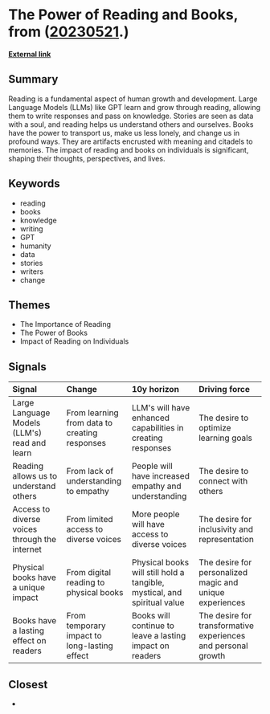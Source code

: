 # __The Power of Reading and Books__, from ([20230521](https://kghosh.substack.com/p/20230521).)

__[External link](https://rishad.substack.com/p/on-reading?utm_source=substack&utm_medium=email)__



## Summary

Reading is a fundamental aspect of human growth and development. Large Language Models (LLMs) like GPT learn and grow through reading, allowing them to write responses and pass on knowledge. Stories are seen as data with a soul, and reading helps us understand others and ourselves. Books have the power to transport us, make us less lonely, and change us in profound ways. They are artifacts encrusted with meaning and citadels to memories. The impact of reading and books on individuals is significant, shaping their thoughts, perspectives, and lives.

## Keywords

* reading
* books
* knowledge
* writing
* GPT
* humanity
* data
* stories
* writers
* change

## Themes

* The Importance of Reading
* The Power of Books
* Impact of Reading on Individuals

## Signals

| Signal                                        | Change                                        | 10y horizon                                                              | Driving force                                                 |
|:----------------------------------------------|:----------------------------------------------|:-------------------------------------------------------------------------|:--------------------------------------------------------------|
| Large Language Models (LLM's) read and learn  | From learning from data to creating responses | LLM's will have enhanced capabilities in creating responses              | The desire to optimize learning goals                         |
| Reading allows us to understand others        | From lack of understanding to empathy         | People will have increased empathy and understanding                     | The desire to connect with others                             |
| Access to diverse voices through the internet | From limited access to diverse voices         | More people will have access to diverse voices                           | The desire for inclusivity and representation                 |
| Physical books have a unique impact           | From digital reading to physical books        | Physical books will still hold a tangible, mystical, and spiritual value | The desire for personalized magic and unique experiences      |
| Books have a lasting effect on readers        | From temporary impact to long-lasting effect  | Books will continue to leave a lasting impact on readers                 | The desire for transformative experiences and personal growth |

## Closest

* 